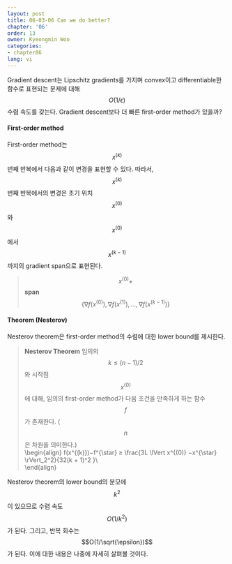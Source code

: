 ```yaml
---
layout: post
title: 06-03-06 Can we do better?
chapter: '06'
order: 13
owner: Kyeongmin Woo
categories:
- chapter06
lang: vi
---
```


Gradient descent는 Lipschitz gradients를 가지며 convex이고 differentiable한 함수로 표현되는 문제에 대해 $$O(1/\epsilon)$$ 수렴 속도를 갖는다. Gradient descent보다 더 빠른 first-order method가 있을까?

#### First-order method
First-order method는 $$x^{(k)}$$번째 반복에서 다음과 같이 변경을 표현할 수 있다. 따라서, $$x^{(k)}$$번째 반복에서의 변경은 초기 위치 $$x^{(0)}$$와 $$x^{(0)}$$에서 $$ x^{(k−1)}$$까지의 gradient span으로 표현된다.

> $$x^{(0)} + $$ **span**$$\{∇f(x^{(0)}),∇f(x^{(1)}),...,∇f(x^{(k−1)})\}$$

####  Theorem (Nesterov)
Nesterov theorem은 first-order method의 수렴에 대한 lower bound를 제시한다.

> **Nesterov Theorem** 임의의 $$k ≤ (n−1)/2$$와 시작점 $$x^{(0)}$$에 대해, 임의의 first-order method가 다음 조건을 만족하게 하는 함수 $$f$$가 존재한다. ($$n$$은 차원을 의미한다.)<br>
\begin{align}
f(x^{(k)})−f^{\star} ≥ \frac{3L \lVert x^{(0)} −x^{\star} \rVert_2^2}{32(k + 1)^2 }\\\
\end{align}

Nesterov theorem의 lower bound의 분모에 $$k^2$$이 있으므로 수렴 속도 $$O(1/k^2)$$가 된다. 그리고, 반복 회수는 $$O(1/\sqrt{\epsilon})$$가 된다. 이에 대한 내용은 나중에 자세히 살펴볼 것이다.